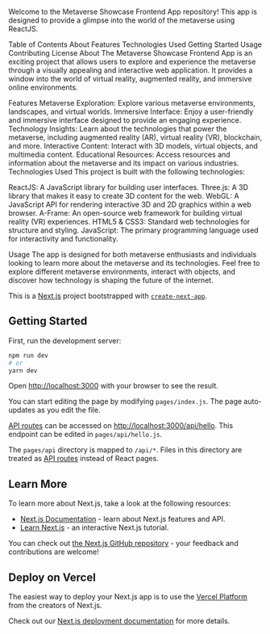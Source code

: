 Welcome to the Metaverse Showcase Frontend App repository! This app is designed to provide a glimpse into the world of the metaverse using ReactJS.


Table of Contents
About
Features
Technologies Used
Getting Started
Usage
Contributing
License
About
The Metaverse Showcase Frontend App is an exciting project that allows users to explore and experience the metaverse through a visually appealing and interactive web application. It provides a window into the world of virtual reality, augmented reality, and immersive online environments.

Features
Metaverse Exploration: Explore various metaverse environments, landscapes, and virtual worlds.
Immersive Interface: Enjoy a user-friendly and immersive interface designed to provide an engaging experience.
Technology Insights: Learn about the technologies that power the metaverse, including augmented reality (AR), virtual reality (VR), blockchain, and more.
Interactive Content: Interact with 3D models, virtual objects, and multimedia content.
Educational Resources: Access resources and information about the metaverse and its impact on various industries.
Technologies Used
This project is built with the following technologies:

ReactJS: A JavaScript library for building user interfaces.
Three.js: A 3D library that makes it easy to create 3D content for the web.
WebGL: A JavaScript API for rendering interactive 3D and 2D graphics within a web browser.
A-Frame: An open-source web framework for building virtual reality (VR) experiences.
HTML5 & CSS3: Standard web technologies for structure and styling.
JavaScript: The primary programming language used for interactivity and functionality.

Usage
The app is designed for both metaverse enthusiasts and individuals looking to learn more about the metaverse and its technologies. Feel free to explore different metaverse environments, interact with objects, and discover how technology is shaping the future of the internet.


This is a [Next.js](https://nextjs.org/) project bootstrapped with [`create-next-app`](https://github.com/vercel/next.js/tree/canary/packages/create-next-app).

## Getting Started

First, run the development server:

```bash
npm run dev
# or
yarn dev
```

Open [http://localhost:3000](http://localhost:3000) with your browser to see the result.

You can start editing the page by modifying `pages/index.js`. The page auto-updates as you edit the file.

[API routes](https://nextjs.org/docs/api-routes/introduction) can be accessed on [http://localhost:3000/api/hello](http://localhost:3000/api/hello). This endpoint can be edited in `pages/api/hello.js`.

The `pages/api` directory is mapped to `/api/*`. Files in this directory are treated as [API routes](https://nextjs.org/docs/api-routes/introduction) instead of React pages.

## Learn More

To learn more about Next.js, take a look at the following resources:

- [Next.js Documentation](https://nextjs.org/docs) - learn about Next.js features and API.
- [Learn Next.js](https://nextjs.org/learn) - an interactive Next.js tutorial.

You can check out [the Next.js GitHub repository](https://github.com/vercel/next.js/) - your feedback and contributions are welcome!

## Deploy on Vercel

The easiest way to deploy your Next.js app is to use the [Vercel Platform](https://vercel.com/new?utm_medium=default-template&filter=next.js&utm_source=create-next-app&utm_campaign=create-next-app-readme) from the creators of Next.js.

Check out our [Next.js deployment documentation](https://nextjs.org/docs/deployment) for more details.
